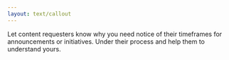 ```yaml
---
layout: text/callout
---
```


Let content requesters know why you need notice of their timeframes for announcements or initiatives.  Under their process and help them to understand yours.
